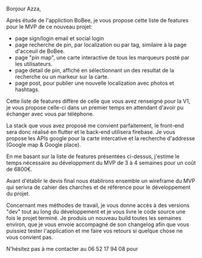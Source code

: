 Bonjour Azza,

Après étude de l'appliction BoBee, je vous propose cette liste de features pour le MVP de ce nouveau projet:
- page sign/login email et social login
- page recherche de pin, par localization ou par tag, similaire à la page d'acceuil de BoBee.
- page "pin map", une carte interactive de tous les marqueurs posté par les utilisateurs.
- page detail de pin, affiché en sélectionnant un des resultat de la recherche ou un markeur sur la carte.
- page post, pour publier une nouvelle localization avec photos et hashtags.

Cette liste de features diffère de celle que vous avez renseigné pour la V1, je vous propose celle-ci dans un premier temps en attendant d'avoir pu échanger avec vous par téléphone.

La stack que vous avez proposé me convient parfaitement, le front-end sera donc réalisé en flutter et le back-end utilisera firebase.
Je vous propose les APIs google pour la carte intercative et la recherche d'addresse (Google map & Google place).

En me basant sur la liste de features présentées ci-dessus, j'estime le temps nécessaire au développment du MVP de 3 à 4 semaines pour un coût de 6800€.

Avant d'établir le devis final nous établirons ensemble un wireframe du MVP qui serivra de cahier des charches et de référence pour le développement du projet.

Concernant mes méthodes de travail, je vous donne accès à des versions "dev" tout au long du développement et je vous livre le code source une fois le projet terminé. Je produis un nouveau build toutes les semaines environ, que je vous envoie accompagné de son changelog afin que vous puissiez tester l'application et me faire vos retours si quelque chose ne vous convient pas.

N'hésitez pas à me contacter au 06 52 17 94 08 pour 